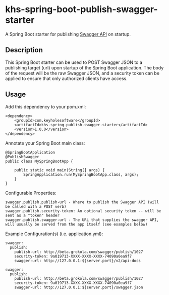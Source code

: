 # khs-spring-boot-publish-swagger-starter

A Spring Boot starter for publishing [Swagger API](http://swagger.io) on startup. 

Description
------------
This Spring Boot starter can be used to POST Swagger JSON to a publishing target (url) upon startup of the Spring Boot application.  The body of the request will be the raw Swagger JSON, and a security token can be applied to ensure that only authorized clients have access.

Usage
------------
Add this dependency to your pom.xml:

	<dependency>
		<groupId>com.keyholesoftware</groupId>
		<artifactId>khs-spring-publish-swagger-starter</artifactId>
		<version>1.0.0</version>
	</dependency>	

Annotate your Spring Boot main class:

	@SpringBootApplication
	@PublishSwagger
	public class MySpringBootApp {

		public static void main(String[] args) {
			SpringApplication.run(MySpringBootApp.class, args);
		}
	}

Configurable Properties:

	swagger.publish.publish-url - Where to publish the Swagger API (will be called with a POST verb)
	swagger.publish.security-token: An optional security token -- will be sent as a "token" header
	swagger.publish.swagger-url - The URL that supplies the swagger API, will usually be served from the app itself (see examples below)

Example Configuration(s) (i.e. application.yml):

	swagger:
	  publish:
	    publish-url: http://beta.grokola.com/swagger/publish/1027
	    security-token: 9a019713-XXXX-XXXX-XXXX-74090a0ea9f7
	    swagger-url: http://127.0.0.1:${server.port}/v2/api-docs
	   
	swagger:
	  publish:
	    publish-url: http://beta.grokola.com/swagger/publish/1027
	    security-token: 9a019713-XXXX-XXXX-XXXX-74090a0ea9f7
	    swagger-url: http://127.0.0.1:${server.port}/swagger.json	   
